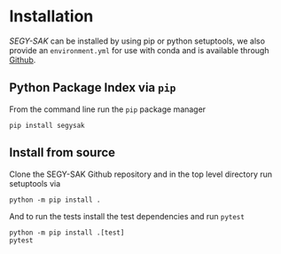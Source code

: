 # Installation

*SEGY-SAK* can be installed by using pip or python setuptools, we also provide an ``environment.yml`` for use
with conda and is available through [Github](https://github.com/trhallam/segysak).


## Python Package Index via ``pip``

From the command line run the ``pip`` package manager

```shell
pip install segysak
```   

## Install from source

Clone the SEGY-SAK Github repository and in the top level directory run setuptools via

```shell
python -m pip install .
```
   
And to run the tests install the test dependencies and run `pytest`

```shell
python -m pip install .[test]
pytest
```
